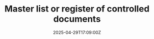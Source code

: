 ---
title: Master list or register of controlled documents
linkTitle: Master list or register of controlled documents
date: '2025-04-29T17:09:00Z'
weight: 1
description: A comprehensive register of controlled documents includes categories
  like policies and procedures, required information for each document, control procedures,
  roles, and audit requirements to ensure effective document management within the
  organization.
draft: false
ref: master-list-or-register-of-controlled-documents
---